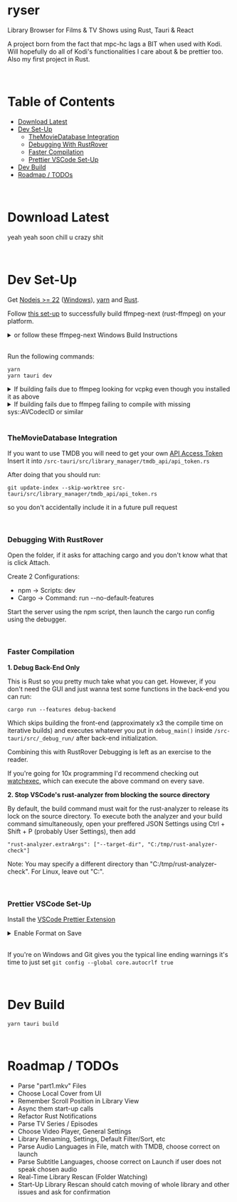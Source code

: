 # ryser

Library Browser for Films & TV Shows using Rust, Tauri & React

A project born from the fact that mpc-hc lags a BIT when used with Kodi. Will hopefully do all of Kodi's functionalities I care about & be prettier too. Also my first project in Rust.

<br>

# Table of Contents

<!-- toc -->

- [Download Latest](#download-latest)
- [Dev Set-Up](#dev-set-up)
    + [TheMovieDatabase Integration](#themoviedatabase-integration)
    + [Debugging With RustRover](#debugging-with-rustrover)
    + [Faster Compilation](#faster-compilation)
    + [Prettier VSCode Set-Up](#prettier-vscode-set-up)
- [Dev Build](#dev-build)
- [Roadmap / TODOs](#roadmap--todos)

<!-- tocstop -->

<!-- 
TOC Generation: 

- yarn global add markdown-toc
- yarn global bin (add result to PATH)
- markdown-toc -i README.md
-->

<br>

# Download Latest

yeah yeah soon chill u crazy shit

<br>

# Dev Set-Up

Get [Nodejs >= 22](https://github.com/nvm-sh/nvm/) ([Windows](https://github.com/coreybutler/nvm-windows/)), [yarn](https://classic.yarnpkg.com/lang/en/docs/install/#windows-stable) and [Rust](https://www.rust-lang.org/tools/install).

Follow [this set-up](https://github.com/zmwangx/rust-ffmpeg/wiki/Notes-on-building) to successfully build ffmpeg-next (rust-ffmpeg) on your platform.

<details><summary>or follow these ffmpeg-next Windows Build Instructions</summary>

- [Install LLVM](https://releases.llvm.org/download.html) (LLVM-xx.x.x-win64.exe on linked GitHub release)
- [Download FFMPEG >=7.1.1](https://github.com/GyanD/codexffmpeg/releases) (choose full-build-shared! or similar, if unsure [check here](https://ffmpeg.org/download.html) or [just download this](https://github.com/GyanD/codexffmpeg/releases/download/7.1.1/ffmpeg-7.1.1-full_build-shared.7z))
- Add both LLVM's and FFMPEG's `bin` folders to your `PATH`
- Create `FFMPEG_DIR` environmental variable and set it to your extracted FFMPEG dir (where include and lib reside)
- Restart your shell or PC (verify installs & paths using `clang -v` and `ffmpeg -version`)
  </details>

<br/>

Run the following commands:

```
yarn
yarn tauri dev
```

<details><summary>If building fails due to ffmpeg looking for vcpkg even though you installed it as above</summary>

```
git clone https://github.com/microsoft/vcpkg
cd vcpkg
vcpkg integrate install
```

(Restart shell or PC and try again)

</details>

<details><summary>If building fails due to ffmpeg failing to compile with missing sys::AVCodecID or similar</summary>
Try

```
yarn tauri build
```

If that works you can just run the dev build as seperate components by opening one shell with `yarn dev` and one with `cargo run` (see also the RustRover Debug set-up below)

</details>

<br>

### TheMovieDatabase Integration

If you want to use TMDB you will need to get your own [API Access Token](https://www.themoviedb.org/settings/api) \
Insert it into `/src-tauri/src/library_manager/tmdb_api/api_token.rs`

After doing that you should run:

```
git update-index --skip-worktree src-tauri/src/library_manager/tmdb_api/api_token.rs
```

so you don't accidentally include it in a future pull request

<br>

### Debugging With RustRover

Open the folder, if it asks for attaching cargo and you don't know what that is click Attach.

Create 2 Configurations:

- npm -> Scripts: dev
- Cargo -> Command: run --no-default-features

Start the server using the npm script, then launch the cargo run config using the debugger.

<br>

### Faster Compilation

**1. Debug Back-End Only**

This is Rust so you pretty much take what you can get. However, if you don't need the GUI and just wanna test some functions in the back-end you can run:

`cargo run --features debug-backend`

Which skips building the front-end (approximately x3 the compile time on iterative builds) and executes whatever you put in `debug_main()` inside `/src-tauri/src/_debug_run/` after back-end initialization.

Combining this with RustRover Debugging is left as an exercise to the reader.

If you're going for 10x programming I'd recommend checking out [watchexec](https://github.com/watchexec/watchexec), which can execute the above command on every save.

**2. Stop VSCode's rust-analyzer from blocking the source directory**

By default, the build command must wait for the rust-analyzer to release its lock on the source directory.
To execute both the analyzer and your build command simultaneously, open your preffered JSON Settings using Ctrl + Shift + P (probably User Settings), then add

`"rust-analyzer.extraArgs": ["--target-dir", "C:/tmp/rust-analyzer-check"]`

Note: You may specify a different directory than "C:/tmp/rust-analyzer-check". For Linux, leave out "C:".

<br>

### Prettier VSCode Set-Up

Install the [VSCode Prettier Extension](https://marketplace.visualstudio.com/items?itemName=esbenp.prettier-vscode)<details><summary>Enable Format on Save</summary>

`Ctrl + Shift + P` -> `Preferences: Open User Settings (JSON)`

```
  "[javascriptreact]": {
    "editor.defaultFormatter": "esbenp.prettier-vscode",
    "editor.formatOnSave": true
  },
  "[css]": {
    "editor.defaultFormatter": "esbenp.prettier-vscode",
    "editor.formatOnSave": true
  }

  // Optional, not used by the project but you might as well and enable/disable prettier per workspace
  "[javascript]": { 
    "editor.defaultFormatter": "esbenp.prettier-vscode",
    "editor.formatOnSave": true
  },
  "[typescript]": { 
    "editor.defaultFormatter": "esbenp.prettier-vscode",
    "editor.formatOnSave": true
  },
  "[typescriptreact]": { 
    "editor.defaultFormatter": "esbenp.prettier-vscode",
    "editor.formatOnSave": true
  },
  "[json]": {
    "editor.defaultFormatter": "esbenp.prettier-vscode",
    "editor.formatOnSave": true
  },
  
```

</details>
<br>

If you're on Windows and Git gives you the typical line ending warnings it's time to just set
`git config --global core.autocrlf true`

<br>

# Dev Build

```
yarn tauri build
```

<br>

# Roadmap / TODOs

- Parse "part1.mkv" Files
- Choose Local Cover from UI
- Remember Scroll Position in Library View
- Async them start-up calls
- Refactor Rust Notifications
- Parse TV Series / Episodes
- Choose Video Player, General Settings
- Library Renaming, Settings, Default Filter/Sort, etc
- Parse Audio Languages in File, match with TMDB, choose correct on launch
- Parse Subtitle Languages, choose correct on Launch if user does not speak chosen audio
- Real-Time Library Rescan (Folder Watching)
- Start-Up Library Rescan should catch moving of whole library and other issues and ask for confirmation
